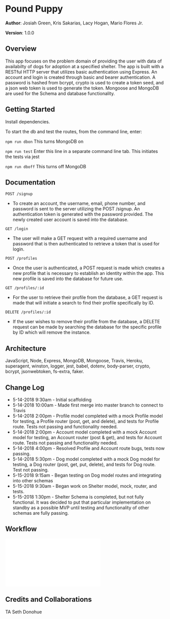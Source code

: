 # Pound Puppy

**Author**: Josiah Green, Kris Sakarias, Lacy Hogan, Mario Flores Jr.

**Version**: 1.0.0

## Overview

This app focuses on the problem domain of providing the user with data of availabilty of dogs for adoption at a specified shelter. The app is built with a RESTful HTTP server that utilizes basic authentication using Express. An account and login is created through basic and bearer authentication. A password is hashed from bcrypt, crypto is used to create a token seed, and a json web token is used to generate the token. Mongoose and MongoDB are used for the Schema and database functionality. 

## Getting Started

Install dependencies. 

To start the db and test the routes, from the command line, enter:

```npm run dbon``` This turns MongoDB on

```npm run test``` Enter this line in a separate command line tab. This initiates the tests via jest

```npm run dboff``` This turns off MongoDB

## Documentation

 ```POST /signup``` 
- To create an account, the username, email, phone number, and password is sent to the server utilizing the POST /signup. An authentication token is generated with the password provided. The newly created user account is saved into the database.

```GET /login```
- The user will make a GET request with a required username and password that is then authenticated to retrieve a token that is used for login.

```POST /profiles```
- Once the user is authenticated, a POST request is made which creates a new profile that is necessary to establish an identity within the app. This new profile is saved into the database for future use.

```GET /profiles/:id```
- For the user to retrieve their profile from the database, a GET request is made that will initiate a search to find their profile specifically by ID.

```DELETE /profiles/:id```
- If the user wishes to remove their profile from the database, a DELETE request can be made by searching the database for the specific profile by ID which will remove the instance.


## Architecture

JavaScript, Node, Express, MongoDB, Mongoose, Travis, Heroku, superagent, winston, logger, jest, babel, dotenv, body-parser, crypto, bcrypt, jsonwebtoken, fs-extra, faker.

## Change Log

 * 5-14-2018 9:30am - Initial scaffolding
 * 5-14-2018 10:00am - Made first merge into master branch to connect to Travis
 * 5-14-2018 2:00pm - Profile model completed with a mock Profile model for testing, a Profile router (post, get, and delete), and tests for Profile route. Tests not passing and functionality needed.
 * 5-14-2018 2:00pm - Account model completed with a mock Account model for testing, an Account router (post & get), and tests for Account route. Tests not passing and functionality needed.
 * 5-14-2018 4:00pm - Resolved Profile and Account route bugs, tests now passing.
 * 5-14-2018 5:30pm - Dog model completed with a mock Dog model for testing, a Dog router (post, get, put, delete), and tests for Dog route. Test not passing.
 * 5-15-2018 9:15am - Began testing on Dog model routes and integrating into other schemas
 * 5-15-2018 9:30am - Began work on Shelter model, mock, router, and tests.
 * 5-15-2018 1:30pm - Shelter Schema is completed, but not fully functional. It was decided to put that particular implementation on standby as a possible MVP until testing and functionality of other schemas are fully passing.

## Workflow

![poundpuppy](/assets/poundpuppy.pdf)

## Credits and Collaborations

TA Seth Donohue

